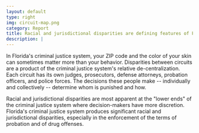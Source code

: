 ```yaml
---
layout: default
type: right
img: circuit-map.png
category: Report
title: Racial and jurisdictional disparities are defining features of Florida's criminal justice system.
description: |
---
```

In Florida's criminal justice system, your ZIP code and
the color of your skin can sometimes matter more than your behavior.
Disparities between circuits are a product of the criminal justice
system's relative de-centralization. Each circuit has its own
judges, prosecutors, defense attorneys, probation officers,
and police forces. The decisions these people make -- individually
and collectively -- determine whom is punished and how.

Racial and jurisdictional disparities are most apparent at the
"lower ends" of the criminal justice system where decision-makers
have more discretion. Florida's criminal justice system
produces significant racial and jurisdictional disparities, especially
in the enforcement of the terms of probation and of drug offenses.